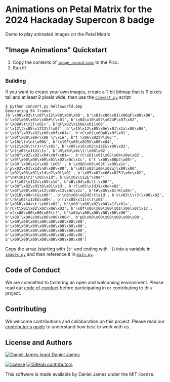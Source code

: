 # Animations on Petal Matrix for the 2024 Hackaday Supercon 8 badge

Demo to play animated images on the Petal Matrix

## "Image Animations" Quickstart

1. Copy the contents of [`image_animations`](./image_animations/) to the Pico.
2. Run it!

### Building

If you want to create your own images, create a 1-bit bitmap that is 9 pixels tall and at least 9 pixels wide, then use the [`convert.py`](./convert.py) script

```shell
$ python convert.py helloworld.bmp
Generating 54 frames
[b'\x00\x03\t\x07\x12\x08\x00\x00', b'\x01\x06\x01\x06qF\x00\x00', b'\x02\x08\x01>\x08#\t\x01', b'\x04\x10\x07\x024P\x07\x02', b'\x08#\t\rZ(\x01>', b'qF\x02\x16U&\x01\x06', b'\x12\t\x05\x1723\t\x07', b'\x15\x12\x05\x0e\x01\x1a\x06\x06', b'\x18"\x03\x02\x00\x0f\x01=', b'rC\x01\x00pD\x0f\x02', b'\x0f\x00\x00<\x08 \r\x1e', b"t \x06\x02tP\x05'", b'\x10c\t=\n(\x00&', b'\x19F\x06\x025V\x00\x04', b'\x12\x0b\t\rJ+\t\x01', b'\x05\x16\x02\x12E&\x06\x02', b'\n)\x05\x112s\t=', b'uR\x04\x0c\t:\x06\x02', b'\x08"\x02\x02\x04\x0f\x01=', b'rC\x01\x01\x02\x04\x0e\x02', b'\x0f\x00\x00\x00\x01\x02\x0c\x1c', b't \x00\x00pC\x05!', b'\x00`\x00\x1c\x08 \x06"', b'\x08@\x06\x02t`\x00\x1c', b'p\x03\x01\x1d\n0\x00\x00', b'\x01\x02\x06\x02uj\x00\x00', b'\x02\x03\x01\x1d\n7\x01\x01', b'\x05\x02\x06\x025J\x0e\x02', b"\n#\x01\rJ'\x05\x1d", b'uB\x02\x12E"\x0e"', b'\n!\x05\x112s\x05\x1d', b'uB\x04\x0c\t:\x06"', b'\x08"\x02\x02tO\x01\x1d', b'rC\x01\x1dJ$\x0e\x02', b'\x0f\x00\x06\x12\x05\x12\x0c\x1c', b't#\x05\x01rK\x05!', b'\x01b\x00<\t&\x06"', b'\nB\x06\x024S\t\x1d', b'v\x03\t\rJ(\x06\x02', b'\r&\x02\x12E&\x00<', b'ri\x05\x11rs\t\x01', b'\x05R\x04<\t:\x06\x02', b'\x08"\x06\x02\x04\x1f\x01=', b'rC\t\x01\x02\x0c\x0e\x02', b'\x0f\x06\x00\x00\x01\x06\x0c\x1c', b'v(\x00\x00\x00\x03\r!', b'\x04p\x00\x00\x00\x00\x06"', b'\x08`\x00\x00\x00\x00\x00<', b'p@\x00\x00\x00\x00\x00\x00', b'\x00\x00\x00\x00\x00\x00\x00\x00', b'\x00\x00\x00\x00\x00\x00\x00\x00', b'\x00\x00\x00\x00\x00\x00\x00\x00', b'\x00\x00\x00\x00\x00\x00\x00\x00', b'\x00\x00\x00\x00\x00\x00\x00\x00']
```

Copy the array (starting with `[b'` and ending with `']`) into a variable in [`images.py`](./badge/images.py) and then reference it in [`main.py`](./badge/main.py).

## Code of Conduct

We are committed to fostering an open and welcoming environment. Please read our [code of conduct](CODE_OF_CONDUCT.md) before participating in or contributing to this project.

## Contributing

We welcome contributions and collaboration on this project. Please read our [contributor's guide](CONTRIBUTING.md) to understand how best to work with us.

## License and Authors

[![Daniel James logo](https://secure.gravatar.com/avatar/eaeac922b9f3cc9fd18cb9629b9e79f6.png?size=16)) Daniel James](https://thzinc.com)

[![license](https://img.shields.io/github/license/thzinc/2024-supercon-iot-petal-matrix.svg)](https://github.com/thzinc/2024-supercon-iot-petal-matrix/blob/master/LICENSE)
[![GitHub contributors](https://img.shields.io/github/contributors/thzinc/2024-supercon-iot-petal-matrix.svg)](https://github.com/thzinc/2024-supercon-iot-petal-matrix/graphs/contributors)

This software is made available by Daniel James under the MIT license.
